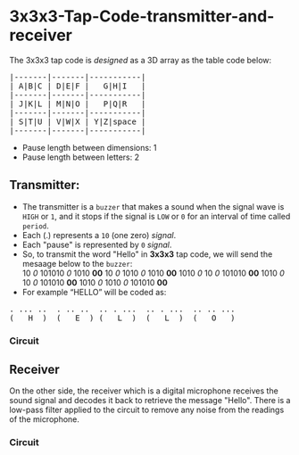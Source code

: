 # 3x3x3-Tap-Code-transmitter-and-receiver

The 3x3x3 tap code is *designed* as a 3D array as the table code below:
<pre>
|-------|-------|-----------|
| A|B|C | D|E|F |   G|H|I   |
|-------|-------|-----------|
| J|K|L | M|N|O |   P|Q|R   |
|-------|-------|-----------|
| S|T|U | V|W|X | Y|Z|space |
|-------|-------|-----------|
</pre>
* Pause length between dimensions: 1 <br>
* Pause length between letters: 2 <br>

## Transmitter:

* The transmitter is a `buzzer` that makes a sound when the signal wave is `HIGH` or `1`, and it stops if the signal is `LOW` or `0` for an interval of time called `period`.
* Each (.) represents a `10` (one zero) *signal*.
* Each "pause" is represented by `0` *signal*.
* So, to transmit the word "Hello" in **3x3x3** tap code, we will send the mesaage below to the `buzzer`:<br>
10 *0* 101010 *0* 1010 **00** 10 *0* 1010 *0* 1010 **00** 1010 *0* 10 *0* 101010 **00** 1010 *0* 10 *0* 101010 **00** 1010 *0* 1010 *0* 101010 **00**<br>
* For example “HELLO” will be coded as:
<pre>
. ... ..  . .. ..  .. . ...  .. . ...  .. .. ...  
(   H  )  (   E  ) (   L  )  (   L  )  (   O   )
</pre>

### Circuit

## Receiver
On the other side, the receiver which is a digital microphone receives the sound signal and decodes it back to retrieve the message "Hello". There is a low-pass filter applied to the circuit to remove any noise from the readings of the microphone.

### Circuit
